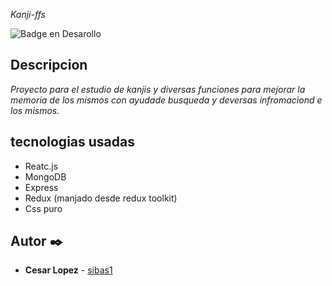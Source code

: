 <em> Kanji-ffs </em>

 ![Badge en Desarollo](https://img.shields.io/badge/STATUS-EN%20DESAROLLO-green)

 ## Descripcion 

_Proyecto para el estudio de kanjis y diversas funciones para mejorar la memoria de los mismos con ayudade busqueda y deversas infromaciond e los mismos._

## tecnologias usadas 

* Reatc.js
* MongoDB 
* Express
* Redux (manjado desde redux toolkit)
* Css puro

## Autor ✒️
* **Cesar Lopez** -  [sibas1](https://github.com/sibas1)
